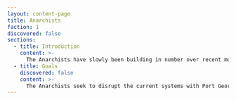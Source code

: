 ```yaml
---
layout: content-page
title: Anarchists
faction: 1
discovered: false
sections:
  - title: Introduction
    content: >-
      The Anarchists have slowly been building in number over recent months. Mostly thought to be an unorganized group, they have been seen around town vandalizing buildings and causing mild inconveniences. Little is known about them or their goals.
  - title: Goals
    discovered: false
    content: >-
      The Anarchists seek to disrupt the current systems with Port George. They present that they are looking to take power away from the rich and selfish and give back to the "true citizens" of Port George. However, they are secretly controlled by a more sinister crime syndicate. The {{organization}} used to make large amount of money off drugs and other crimes within the city. However, due to the increase in available jobs and food and decrease in poverty, their income has dramatically decreased. They aim to destabilize the city to create a large imbalance of power and wealth in order to once again take advantage of the city's impoverished citizens.
---
```

